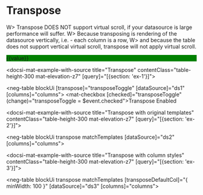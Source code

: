 # Transpose

W> Transpose DOES NOT support virtual scroll, if your datasource is large performance will suffer.
W> Because transposing is rendering of the datasource vertically, i.e. - each column is a row,
W> and because the table does not support vertical virtual scroll, transpose will not apply virtual scroll.

<div *negTableCellDef="'name'; value as value;" style="background: green">{{value}}</div>

<docsi-mat-example-with-source title="Transpose" contentClass="table-height-300 mat-elevation-z7" [query]="[{section: 'ex-1'}]">
  <!--@neg-example:ex-1-->
  <neg-table blockUi
            [transpose]="transposeToggle"
            [dataSource]="ds1"
            [columns]="columns">
  </neg-table>
  <mat-checkbox [checked]="transposeToggle" (change)="transposeToggle = $event.checked">Transpose Enabled</mat-checkbox>
  <!--@neg-example:ex-1-->
</docsi-mat-example-with-source>

<docsi-mat-example-with-source title="Transpose with original templates" contentClass="table-height-300 mat-elevation-z7" [query]="[{section: 'ex-2'}]">
  <!--@neg-example:ex-2-->
  <neg-table blockUi
            transpose matchTemplates
            [dataSource]="ds2"
            [columns]="columns">
  </neg-table>
  <!--@neg-example:ex-2-->
</docsi-mat-example-with-source>

<docsi-mat-example-with-source title="Transpose with column styles" contentClass="table-height-300 mat-elevation-z7" [query]="[{section: 'ex-3'}]">
  <!--@neg-example:ex-3-->
  <neg-table blockUi
            transpose matchTemplates [transposeDefaultCol]="{ minWidth: 100 }"
            [dataSource]="ds3"
            [columns]="columns">
  </neg-table>
  <!--@neg-example:ex-3-->
</docsi-mat-example-with-source>
